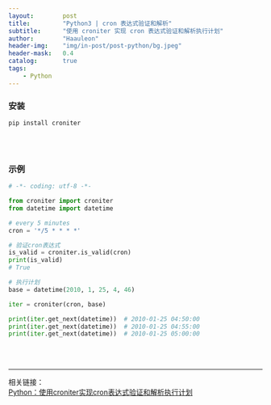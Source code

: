 ```yaml
---
layout:        post
title:         "Python3 | cron 表达式验证和解析"
subtitle:      "使用 croniter 实现 cron 表达式验证和解析执行计划"
author:        "Haauleon"
header-img:    "img/in-post/post-python/bg.jpeg"
header-mask:   0.4
catalog:       true
tags:
    - Python
---
```


### 安装
```
pip install croniter
```

<br>
<br>

### 示例
```python
# -*- coding: utf-8 -*-

from croniter import croniter
from datetime import datetime

# every 5 minutes
cron = '*/5 * * * *'

# 验证cron表达式
is_valid = croniter.is_valid(cron)
print(is_valid)
# True

# 执行计划
base = datetime(2010, 1, 25, 4, 46)

iter = croniter(cron, base)

print(iter.get_next(datetime))  # 2010-01-25 04:50:00
print(iter.get_next(datetime))  # 2010-01-25 04:55:00
print(iter.get_next(datetime))  # 2010-01-25 05:00:00
```

<br>
<br>

---

相关链接：   
[Python：使用croniter实现cron表达式验证和解析执行计划](https://blog.csdn.net/mouday/article/details/131493566)